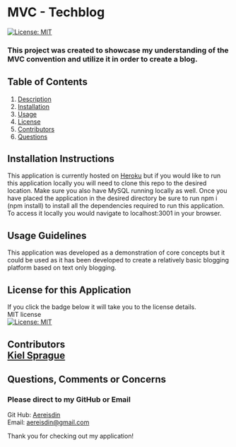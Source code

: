 # MVC - Techblog
[![License: MIT](https://img.shields.io/badge/License-MIT-yellow.svg)](https://opensource.org/licenses/MIT)
### This project was created to showcase my understanding of the MVC convention and utilize it in order to create a blog.
## Table of Contents
1. [Description](#description)
2. [Installation](#installation)
3. [Usage](#usage)
4. [License](#license)
5. [Contributors](#contributors)
7. [Questions](#questions)
## Installation Instructions <a name="installation"></a><br>
 This application is currently hosted on [Heroku](https://strawberry-cupcake-19480.herokuapp.com) but if you would like to run this application locally you will need to clone this repo to the desired location. Make sure you also have MySQL running locally as well. Once you have placed the application in the desired directory be sure to run npm i (npm install) to install all the dependencies required to run this application. To access it locally you would navigate to localhost:3001 in your browser.
## Usage Guidelines <a name="usage"></a>
 This application was developed as a demonstration of core concepts but it could be used as it has been developed to create a relatively basic blogging platform based on text only blogging.
## License for this Application <a name="license"></a><br>
 If you click the badge below it will take you to the license details.<br>
 MIT license<br>
[![License: MIT](https://img.shields.io/badge/License-MIT-yellow.svg)](https://opensource.org/licenses/MIT)
## Contributors <a name="contributors"></a><br> [Kiel Sprague](https://www.github.com/Aereisdin)
## Questions, Comments or Concerns <a name="questions"></a><br>
### Please direct to my GitHub or Email
Git Hub: [Aereisdin](https://www.github.com/Aereisdin)<br>
Email: [aereisdin@gmail.com](aereisdin@gmail.com)<br>

Thank you for checking out my application!